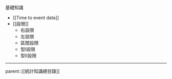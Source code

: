 基礎知識
- [[Time to event data]]
- [[設限]]
	- 右設限
	- 左設限
	- 區間設限
	- 型I設限
	- 型II設限
- - -
parent::[[統計知識總目錄]]